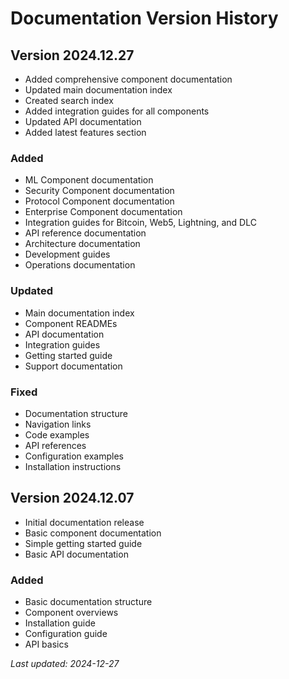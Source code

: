 <!-- markdownlint-disable MD013 line-length -->

# Documentation Version History

## Version 2024.12.27
- Added comprehensive component documentation
- Updated main documentation index
- Created search index
- Added integration guides for all components
- Updated API documentation
- Added latest features section

### Added
- ML Component documentation
- Security Component documentation
- Protocol Component documentation
- Enterprise Component documentation
- Integration guides for Bitcoin, Web5, Lightning, and DLC
- API reference documentation
- Architecture documentation
- Development guides
- Operations documentation

### Updated
- Main documentation index
- Component READMEs
- API documentation
- Integration guides
- Getting started guide
- Support documentation

### Fixed
- Documentation structure
- Navigation links
- Code examples
- API references
- Configuration examples
- Installation instructions

## Version 2024.12.07
- Initial documentation release
- Basic component documentation
- Simple getting started guide
- Basic API documentation

### Added
- Basic documentation structure
- Component overviews
- Installation guide
- Configuration guide
- API basics

*Last updated: 2024-12-27*
